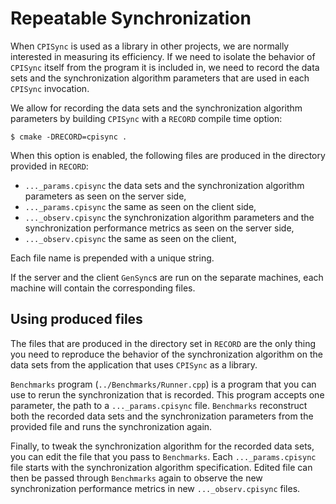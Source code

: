 # Repeatable Synchronization
When `CPISync` is used as a library in other projects, we are normally
interested in measuring its efficiency. If we need to isolate the
behavior of `CPISync` itself from the program it is included in, we
need to record the data sets and the synchronization algorithm
parameters that are used in each `CPISync` invocation.

We allow for recording the data sets and the synchronization algorithm
parameters by building `CPISync` with a `RECORD` compile time option:

``` shell
$ cmake -DRECORD=cpisync .
```

When this option is enabled, the following files are produced in the
directory provided in `RECORD`:
- `..._params.cpisync` the data sets and the synchronization algorithm
  parameters as seen on the server side,
- `..._params.cpisync` the same as seen on the client side,
- `..._observ.cpisync` the synchronization algorithm parameters and
  the synchronization performance metrics as seen on the server side,
- `..._observ.cpisync` the same as seen on the client,

Each file name is prepended with a unique string.

If the server and the client `GenSync`s are run on the separate
machines, each machine will contain the corresponding files.

## Using produced files
The files that are produced in the directory set in `RECORD` are the
only thing you need to reproduce the behavior of the synchronization
algorithm on the data sets from the application that uses `CPISync` as
a library.

`Benchmarks` program (`../Benchmarks/Runner.cpp`) is a program that
you can use to rerun the synchronization that is recorded. This
program accepts one parameter, the path to a `..._params.cpisync`
file. `Benchmarks` reconstruct both the recorded data sets and the
synchronization parameters from the provided file and runs the
synchronization again.

Finally, to tweak the synchronization algorithm for the recorded data
sets, you can edit the file that you pass to `Benchmarks`. Each
`..._params.cpisync` file starts with the synchronization algorithm
specification. Edited file can then be passed through `Benchmarks`
again to observe the new synchronization performance metrics in new
`..._observ.cpisync` files.
